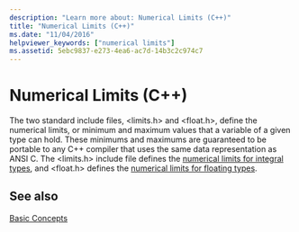 ```yaml
---
description: "Learn more about: Numerical Limits (C++)"
title: "Numerical Limits (C++)"
ms.date: "11/04/2016"
helpviewer_keywords: ["numerical limits"]
ms.assetid: 5ebc9837-e273-4ea6-ac7d-14b3c2c974c7
---
```

# Numerical Limits (C++)

The two standard include files, \<limits.h> and \<float.h>, define the numerical limits, or minimum and maximum values that a variable of a given type can hold. These minimums and maximums are guaranteed to be portable to any C++ compiler that uses the same data representation as ANSI C. The \<limits.h> include file defines the [numerical limits for integral types](../cpp/integer-limits.md), and \<float.h> defines the [numerical limits for floating types](../cpp/floating-limits.md).

## See also

[Basic Concepts](../cpp/basic-concepts-cpp.md)
